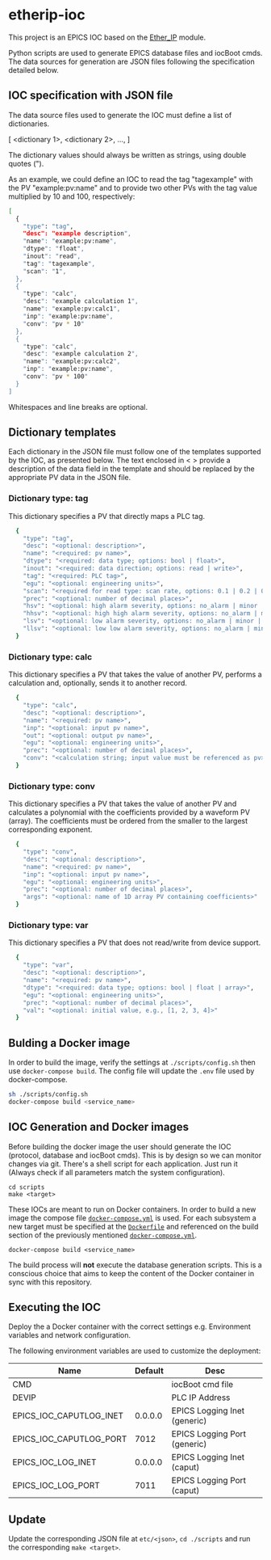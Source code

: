 # etherip-ioc

This project is an EPICS IOC based on the [Ether_IP](https://github.com/EPICSTools/ether_ip) module.

Python scripts are used to generate EPICS database files and iocBoot cmds. The data sources for generation are JSON files following the specification detailed below.

## IOC specification with JSON file

The data source files used to generate the IOC must define a list of dictionaries.

[ <dictionary 1>, <dictionary 2>, ..., <dictionary N>]

The dictionary values should always be written as strings, using double quotes (").

As an example, we could define an IOC to read the tag "tagexample" with the PV "example:pv:name"
and to provide two other PVs with the tag value multiplied by 10 and 100, respectively:

```sh
[
  {
    "type": "tag",
    "desc": "example description",
    "name": "example:pv:name",
    "dtype": "float",
    "inout": "read",
    "tag": "tagexample",
    "scan": "1",
  },
  {
    "type": "calc",
    "desc": "example calculation 1",
    "name": "example:pv:calc1",
    "inp": "example:pv:name",
    "conv": "pv * 10"
  },
  {
    "type": "calc",
    "desc": "example calculation 2",
    "name": "example:pv:calc2",
    "inp": "example:pv:name",
    "conv": "pv * 100"
  }
]
```

Whitespaces and line breaks are optional.

## Dictionary templates

Each dictionary in the JSON file must follow one of the templates supported by the IOC, as presented below.
The text enclosed in < > provide a description of the data field in the template and should be
replaced by the appropriate PV data in the JSON file.

### Dictionary type: tag

This dictionary specifies a PV that directly maps a PLC tag.

```sh
  {
    "type": "tag",
    "desc": "<optional: description>",
    "name": "<required: pv name>",
    "dtype": "<required: data type; options: bool | float>",
    "inout": "<required: data direction; options: read | write>",
    "tag": "<required: PLC tag>",
    "egu": "<optional: engineering units>",
    "scan": "<required for read type: scan rate, options: 0.1 | 0.2 | 0.5 | 1 | 2 | 5 | 10 >",
    "prec": "<optional: number of decimal places>",
    "hsv": "<optional: high alarm severity, options: no_alarm | minor | major | invalid>",
    "hhsv": "<optional: high high alarm severity, options: no_alarm | minor | major | invalid>",
    "lsv": "<optional: low alarm severity, options: no_alarm | minor | major | invalid>",
    "llsv": "<optional: low low alarm severity, options: no_alarm | minor | major | invalid>"
  }
```
### Dictionary type: calc

This dictionary specifies a PV that takes the value of another PV, performs
a calculation and, optionally, sends it to another record.

```sh
  {
    "type": "calc",
    "desc": "<optional: description>",
    "name": "<required: pv name>",
    "inp": "<optional: input pv name>",
    "out": "<optional: output pv name>",
    "egu": "<optional: engineering units>",
    "prec": "<optional: number of decimal places>",
    "conv": "<calculation string; input value must be referenced as pv>"
  }
```
### Dictionary type: conv

This dictionary specifies a PV that takes the value of another PV and calculates
a polynomial with the coefficients provided by a waveform PV (array).
The coefficients must be ordered from the smaller to the largest corresponding exponent.

```sh
  {
    "type": "conv",
    "desc": "<optional: description>",
    "name": "<required: pv name>",
    "inp": "<optional: input pv name>",
    "egu": "<optional: engineering units>",
    "prec": "<optional: number of decimal places>",
    "args": "<optional: name of 1D array PV containing coefficients>"
  }
```
### Dictionary type: var

This dictionary specifies a PV that does not read/write from device support.

```sh
  {
    "type": "var",
    "desc": "<optional: description>",
    "name": "<required: pv name>",
    "dtype": "<required: data type; options: bool | float | array>",
    "egu": "<optional: engineering units>",
    "prec": "<optional: number of decimal places>",
    "val": "<optional: initial value, e.g., [1, 2, 3, 4]>"
  }
```

## Bulding a Docker image

In order to build the image, verify the settings at `./scripts/config.sh` then use `docker-compose build`.
The config file will update the `.env` file used by docker-compose.

```sh
sh ./scripts/config.sh
docker-compose build <service_name>
```

## IOC Generation and Docker images

Before building the docker image the user should generate the IOC (protocol, database and iocBoot cmds).
This is by design so we can monitor changes via git.
There's a shell script for each application. Just run it (Always check if all parameters match the system configuration).

```command
cd scripts
make <target>
```

These IOCs are meant to run on Docker containers.
In order to build a new image the compose file [`docker-compose.yml`](./docker-compose.yml) is used.
For each subsystem a new target must be specified at the [`Dockerfile`](./Dockerfile) and referenced on the build section of the previously mentioned [`docker-compose.yml`](./docker-compose.yml).

```command
docker-compose build <service_name>
```

The build process will **not** execute the database generation scripts. This is a conscious choice that aims to keep the content of the Docker container in sync with this repository.

## Executing the IOC

Deploy the a Docker container with the correct settings e.g. Environment variables and network configuration.

The following environment variables are used to customize the deployment:

| Name                    | Default | Desc                         |
| ----------------------- | ------- | ---------------------------- |
| CMD                     |         | iocBoot cmd file             |
| DEVIP                   |         | PLC IP Address               |
| EPICS_IOC_CAPUTLOG_INET | 0.0.0.0 | EPICS Logging Inet (generic) |
| EPICS_IOC_CAPUTLOG_PORT | 7012    | EPICS Logging Port (generic) |
| EPICS_IOC_LOG_INET      | 0.0.0.0 | EPICS Logging Inet (caput)   |
| EPICS_IOC_LOG_PORT      | 7011    | EPICS Logging Port (caput)   |

## Update

Update the corresponding JSON file at `etc/<json>`, `cd ./scripts` and run the corresponding `make <target>`.

